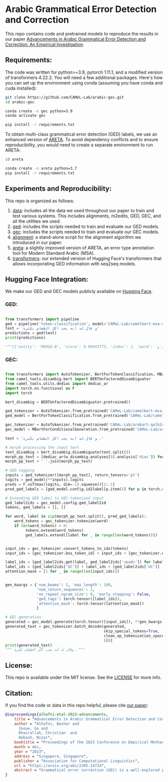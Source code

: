 # Arabic Grammatical Error Detection and Correction

This repo contains code and pretrained models to reproduce the results in our paper [Advancements in Arabic Grammatical Error Detection and Correction: An Empirical Investigation](https://arxiv.org/abs/2305.14734).

## Requirements:

The code was written for python>=3.9, pytorch 1.11.1, and a modified version of transformers 4.22.2. You will need a few additional packages. Here's how you can set up the environment using conda (assuming you have conda and cuda installed):

```bash
git clone https://github.com/CAMeL-Lab/arabic-gec.git
cd arabic-gec

conda create -n gec python=3.9
conda activate gec

pip install -r requirements.txt
```

To obtain multi-class grammatical error detection (GED) labels, we use an enhanced version of [ARETA](https://arxiv.org/abs/2109.08068). To avoid dependency conflicts and to ensure reproducibility, you would need to create a separate environment to run ARETA:

```bash
cd areta

conda create -n areta python=3.7
pip install -r requirements.txt
```

## Experiments and Reproducibility:

This repo is organized as follows:
1. [data](data): includes all the data we used throughout our paper to train and test various systems. This includes alignments, m2edits, GED, GEC, and all the utilities we used.
2. [ged](ged): includes the scripts needed to train and evaluate our GED models.
3. [gec](gec): includes the scripts needed to train and evaluate our GEC models.
4. [alignment](alignment): a stand-alone script for the alignment algorithm we introduced in our paper. 
5. [areta](areta): a slightly improved version of ARETA, an error type annotation tool for Modern Standard Arabic (MSA).
6. [transformers](transformers): our extended version of Hugging Face's transformers that allows incorporating GED information with seq2seq models.


## Hugging Face Integration:

We make our GED and GEC models publicly available on [Hugging Face](https://huggingface.co/collections/CAMeL-Lab/arabic-ged-and-gec-6541e5996be058da06556994).

### GED:
```python

from transformers import pipeline
ged = pipeline('token-classification', model='CAMeL-Lab/camelbert-msa-qalb14-ged-13')
text = 'و قال له انه يحب اكل الطعام بكثره'
predictions = ged(text)
print(predictions)

"""[{'entity': 'MERGE-B', 'score': 0.99943775, 'index': 1, 'word': 'و', 'start': 0, 'end': 1}, {'entity': 'MERGE-I', 'score': 0.99959165, 'index': 2, 'word': 'قال', 'start': 2, 'end': 5}, {'entity': 'UC', 'score': 0.9985884, 'index': 3, 'word': 'له', 'start': 6, 'end': 8}, {'entity': 'REPLACE_O', 'score': 0.8346316, 'index': 4, 'word': 'انه', 'start': 9, 'end': 12}, {'entity': 'UC', 'score': 0.99985325, 'index': 5, 'word': 'يحب', 'start': 13, 'end': 16}, {'entity': 'REPLACE_O', 'score': 0.6836415, 'index': 6, 'word': 'اكل', 'start': 17, 'end': 20}, {'entity': 'UC', 'score': 0.99763715, 'index': 7, 'word': 'الطعام', 'start': 21, 'end': 27}, {'entity': 'REPLACE_O', 'score': 0.993848, 'index': 8, 'word': 'بكثره', 'start': 28, 'end': 33}]"""
```

### GEC:
```python

from transformers import AutoTokenizer, BertForTokenClassification, MBartForConditionalGeneration
from camel_tools.disambig.bert import BERTUnfactoredDisambiguator
from camel_tools.utils.dediac import dediac_ar
import torch.nn.functional as F
import torch

bert_disambig = BERTUnfactoredDisambiguator.pretrained()

ged_tokenizer = AutoTokenizer.from_pretrained('CAMeL-Lab/camelbert-msa-qalb14-ged-13')
ged_model = BertForTokenClassification.from_pretrained('CAMeL-Lab/camelbert-msa-qalb14-ged-13')

gec_tokenizer = AutoTokenizer.from_pretrained('CAMeL-Lab/arabart-qalb14-gec-ged-13')
gec_model = MBartForConditionalGeneration.from_pretrained('CAMeL-Lab/arabart-qalb14-gec-ged-13')

text = 'و قال له انه يحب اكل الطعام بكثره .'

# morph processing the input text
text_disambig = bert_disambig.disambiguate(text.split())
morph_pp_text = [dediac_ar(w_disambig.analyses[0].analysis['diac']) for w_disambig in text_disambig]
morph_pp_text = ' '.join(morph_pp_text)

# GED tagging
inputs = ged_tokenizer([morph_pp_text], return_tensors='pt')
logits = ged_model(**inputs).logits
preds = F.softmax(logits, dim=-1).squeeze()[1:-1]
pred_ged_labels = [ged_model.config.id2label[p.item()] for p in torch.argmax(preds, -1)]

# Extending GED label to GEC-tokenized input
ged_label2ids = gec_model.config.ged_label2id
tokens, ged_labels = [], []

for word, label in zip(morph_pp_text.split(), pred_ged_labels):
    word_tokens = gec_tokenizer.tokenize(word)
    if len(word_tokens) > 0:
         tokens.extend(word_tokens)
         ged_labels.extend([label for _ in range(len(word_tokens))])


input_ids = gec_tokenizer.convert_tokens_to_ids(tokens)
input_ids = [gec_tokenizer.bos_token_id] + input_ids + [gec_tokenizer.eos_token_id]

label_ids = [ged_label2ids.get(label, ged_label2ids['<pad>']) for label in ged_labels]
label_ids = [ged_label2ids['UC']] + label_ids + [ged_label2ids['UC']]
attention_mask = [1 for _ in range(len(input_ids))]


gen_kwargs = {'num_beams': 5, 'max_length': 100,
              'num_return_sequences': 1,
              'no_repeat_ngram_size': 0, 'early_stopping': False,
              'ged_tags': torch.tensor([label_ids]),
              'attention_mask': torch.tensor([attention_mask])
              }

# GEC generation
generated = gec_model.generate(torch.tensor([input_ids]), **gen_kwargs)
generated_text = gec_tokenizer.batch_decode(generated,
                                            skip_special_tokens=True,
                                            clean_up_tokenization_spaces=False
                                            )[0]
print(generated_text)
""" وقال له أنه يحب أكل الطعام بكثرة ."""
```


## License:

This repo is available under the MIT license. See the [LICENSE](LICENSE) for more info.


## Citation:

If you find the code or data in this repo helpful, please cite [our paper](https://arxiv.org/abs/2305.14734):

```bibtex
@inproceedings{alhafni-etal-2023-advancements,
    title = "Advancements in Arabic Grammatical Error Detection and Correction: An Empirical Investigation",
    author = "Alhafni, Bashar and
      Inoue, Go and
      Khairallah, Christian  and
      Habash, Nizar",
    booktitle = "Proceedings of the 2023 Conference on Empirical Methods in Natural Language Processing",
    month = dec,
    year = "2023",
    address = "Singapore, Singapore",
    publisher = "Association for Computational Linguistics",
    url = "https://arxiv.org/abs/2305.14734",
    abstract = "Grammatical error correction (GEC) is a well-explored problem in English with many existing models and datasets. However, research on GEC in morphologically rich languages has been limited due to challenges such as data scarcity and language complexity. In this paper, we present the first results on Arabic GEC using two newly developed Transformer-based pretrained sequence-to-sequence models. We also define the task of multi-class Arabic grammatical error detection (GED) and present the first results on multi-class Arabic GED. We show that using GED information as auxiliary input in GEC models improves GEC performance across three datasets spanning different genres. Moreover, we also investigate the use of contextual morphological preprocessing in aiding GEC systems. Our models achieve SOTA results on two Arabic GEC shared task datasets and establish a strong benchmark on a recently created dataset. We make our code, data, and pretrained models publicly available.",
}
